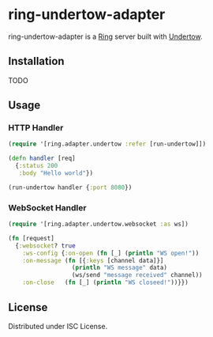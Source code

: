 # ring-undertow-adapter

ring-undertow-adapter is a [Ring](https://github.com/ring-clojure/ring) server built with
[Undertow](http://undertow.io).

## Installation

TODO

## Usage

### HTTP Handler

```clojure
(require '[ring.adapter.undertow :refer [run-undertow]])

(defn handler [req]
  {:status 200
   :body "Hello world"})

(run-undertow handler {:port 8080})
```

### WebSocket Handler

```clojure
(require '[ring.adapter.undertow.websocket :as ws])

(fn [request]
  {:websocket? true
    :ws-config {:on-open (fn [_] (println "WS open!"))
    :on-message (fn [{:keys [channel data]}]
                  (println "WS message" data)
                  (ws/send "message received" channel))
    :on-close   (fn [_] (println "WS closeed!"))}})
```

## License

Distributed under ISC License.
